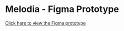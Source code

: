 # Melodia - Figma Prototype

[Click here to view the Figma prototype](https://www.figma.com/proto/H7GqtiPcHyOf2C3AsRVvpE/WFRAMES?page-id=0%3A1&node-id=40-157&starting-point-node-id=2%3A3&t=aLfc4GNb6JcHI3cS-1)

